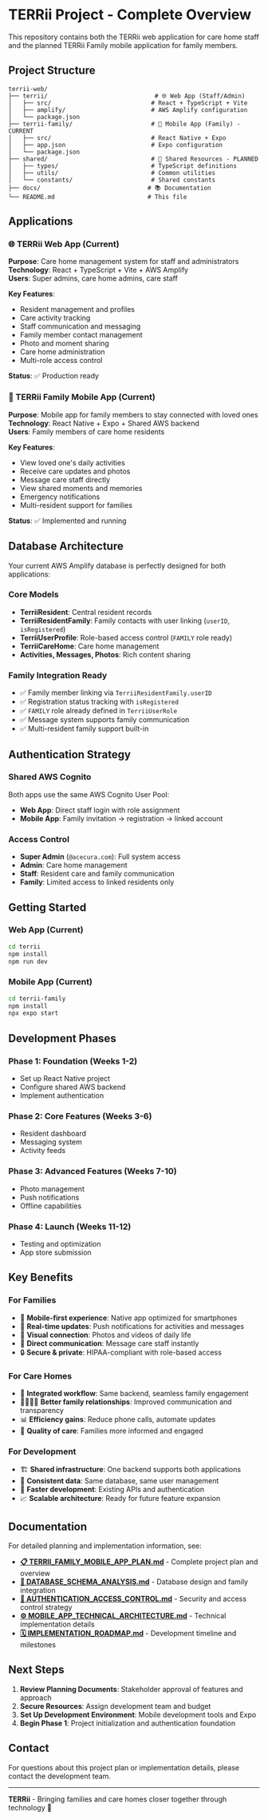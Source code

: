 # TERRii Project - Complete Overview

This repository contains both the TERRii web application for care home staff and the planned TERRii Family mobile application for family members.

## Project Structure

```
terrii-web/
├── terrii/                              # 🌐 Web App (Staff/Admin)
│   ├── src/                            # React + TypeScript + Vite
│   ├── amplify/                        # AWS Amplify configuration
│   └── package.json
├── terrii-family/                      # 📱 Mobile App (Family) - CURRENT
│   ├── src/                            # React Native + Expo
│   ├── app.json                        # Expo configuration
│   └── package.json
├── shared/                             # 🔄 Shared Resources - PLANNED
│   ├── types/                          # TypeScript definitions
│   ├── utils/                          # Common utilities
│   └── constants/                      # Shared constants
├── docs/                              # 📚 Documentation
└── README.md                          # This file
```

## Applications

### 🌐 TERRii Web App (Current)
**Purpose**: Care home management system for staff and administrators  
**Technology**: React + TypeScript + Vite + AWS Amplify  
**Users**: Super admins, care home admins, care staff  

**Key Features**:
- Resident management and profiles
- Care activity tracking
- Staff communication and messaging
- Family member contact management
- Photo and moment sharing
- Care home administration
- Multi-role access control

**Status**: ✅ Production ready

### 📱 TERRii Family Mobile App (Current)
**Purpose**: Mobile app for family members to stay connected with loved ones  
**Technology**: React Native + Expo + Shared AWS backend  
**Users**: Family members of care home residents  

**Key Features**:
- View loved one's daily activities
- Receive care updates and photos
- Message care staff directly
- View shared moments and memories
- Emergency notifications
- Multi-resident support for families

**Status**: ✅ Implemented and running

## Database Architecture

Your current AWS Amplify database is perfectly designed for both applications:

### Core Models
- **TerriiResident**: Central resident records
- **TerriiResidentFamily**: Family contacts with user linking (`userID`, `isRegistered`)
- **TerriiUserProfile**: Role-based access control (`FAMILY` role ready)
- **TerriiCareHome**: Care home management
- **Activities, Messages, Photos**: Rich content sharing

### Family Integration Ready
- ✅ Family member linking via `TerriiResidentFamily.userID`
- ✅ Registration status tracking with `isRegistered`
- ✅ `FAMILY` role already defined in `TerriiUserRole`
- ✅ Message system supports family communication
- ✅ Multi-resident family support built-in

## Authentication Strategy

### Shared AWS Cognito
Both apps use the same AWS Cognito User Pool:
- **Web App**: Direct staff login with role assignment
- **Mobile App**: Family invitation → registration → linked account

### Access Control
- **Super Admin** (`@acecura.com`): Full system access
- **Admin**: Care home management
- **Staff**: Resident care and family communication
- **Family**: Limited access to linked residents only

## Getting Started

### Web App (Current)
```bash
cd terrii
npm install
npm run dev
```

### Mobile App (Current)
```bash
cd terrii-family
npm install
npx expo start
```

## Development Phases

### Phase 1: Foundation (Weeks 1-2)
- Set up React Native project
- Configure shared AWS backend
- Implement authentication

### Phase 2: Core Features (Weeks 3-6)
- Resident dashboard
- Messaging system
- Activity feeds

### Phase 3: Advanced Features (Weeks 7-10)
- Photo management
- Push notifications
- Offline capabilities

### Phase 4: Launch (Weeks 11-12)
- Testing and optimization
- App store submission

## Key Benefits

### For Families
- 📱 **Mobile-first experience**: Native app optimized for smartphones
- 🔔 **Real-time updates**: Push notifications for activities and messages
- 📸 **Visual connection**: Photos and videos of daily life
- 💬 **Direct communication**: Message care staff instantly
- 🔒 **Secure & private**: HIPAA-compliant with role-based access

### For Care Homes
- 🔄 **Integrated workflow**: Same backend, seamless family engagement
- 👨‍👩‍👧‍👦 **Better family relationships**: Improved communication and transparency
- 📊 **Efficiency gains**: Reduce phone calls, automate updates
- 🎯 **Quality of care**: Families more informed and engaged

### For Development
- 🏗️ **Shared infrastructure**: One backend supports both applications
- 🔧 **Consistent data**: Same database, same user management
- 🚀 **Faster development**: Existing APIs and authentication
- 📈 **Scalable architecture**: Ready for future feature expansion

## Documentation

For detailed planning and implementation information, see:

- **[📋 TERRII_FAMILY_MOBILE_APP_PLAN.md](./TERRII_FAMILY_MOBILE_APP_PLAN.md)** - Complete project plan and overview
- **[💾 DATABASE_SCHEMA_ANALYSIS.md](./DATABASE_SCHEMA_ANALYSIS.md)** - Database design and family integration
- **[🔐 AUTHENTICATION_ACCESS_CONTROL.md](./AUTHENTICATION_ACCESS_CONTROL.md)** - Security and access control strategy
- **[⚙️ MOBILE_APP_TECHNICAL_ARCHITECTURE.md](./MOBILE_APP_TECHNICAL_ARCHITECTURE.md)** - Technical implementation details
- **[🗓️ IMPLEMENTATION_ROADMAP.md](./IMPLEMENTATION_ROADMAP.md)** - Development timeline and milestones

## Next Steps

1. **Review Planning Documents**: Stakeholder approval of features and approach
2. **Secure Resources**: Assign development team and budget
3. **Set Up Development Environment**: Mobile development tools and Expo
4. **Begin Phase 1**: Project initialization and authentication foundation

## Contact

For questions about this project plan or implementation details, please contact the development team.

---

**TERRii** - Bringing families and care homes closer together through technology 💙
